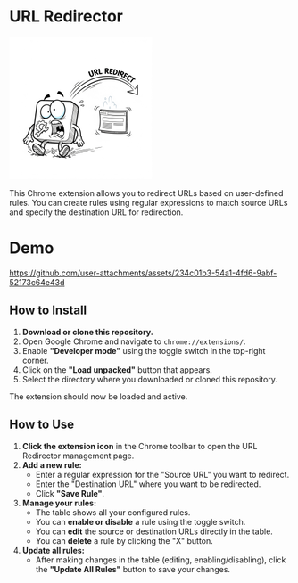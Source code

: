# URL Redirector

<img src="icons/2.png" alt="URL Redirector Icon" width="256" height="256">

This Chrome extension allows you to redirect URLs based on user-defined rules. You can create rules using regular expressions to match source URLs and specify the destination URL for redirection.

# Demo


https://github.com/user-attachments/assets/234c01b3-54a1-4fd6-9abf-52173c64e43d


## How to Install

1.  **Download or clone this repository.**
2.  Open Google Chrome and navigate to `chrome://extensions/`.
3.  Enable **"Developer mode"** using the toggle switch in the top-right corner.
4.  Click on the **"Load unpacked"** button that appears.
5.  Select the directory where you downloaded or cloned this repository.

The extension should now be loaded and active.

## How to Use

1.  **Click the extension icon** in the Chrome toolbar to open the URL Redirector management page.
2.  **Add a new rule:**
    *   Enter a regular expression for the "Source URL" you want to redirect.
    *   Enter the "Destination URL" where you want to be redirected.
    *   Click **"Save Rule"**.
3.  **Manage your rules:**
    *   The table shows all your configured rules.
    *   You can **enable or disable** a rule using the toggle switch.
    *   You can **edit** the source or destination URLs directly in the table.
    *   You can **delete** a rule by clicking the "X" button.
4.  **Update all rules:**
    *   After making changes in the table (editing, enabling/disabling), click the **"Update All Rules"** button to save your changes.

